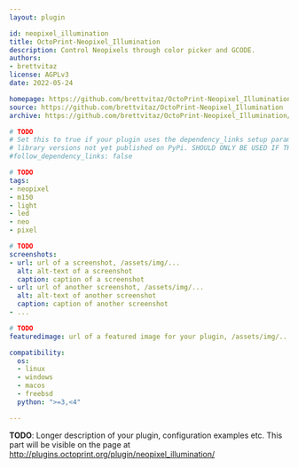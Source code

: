 ```yaml
---
layout: plugin

id: neopixel_illumination
title: OctoPrint-Neopixel_Illumination
description: Control Neopixels through color picker and GCODE.
authors:
- brettvitaz
license: AGPLv3
date: 2022-05-24

homepage: https://github.com/brettvitaz/OctoPrint-Neopixel_Illumination
source: https://github.com/brettvitaz/OctoPrint-Neopixel_Illumination
archive: https://github.com/brettvitaz/OctoPrint-Neopixel_Illumination/archive/master.zip

# TODO
# Set this to true if your plugin uses the dependency_links setup parameter to include
# library versions not yet published on PyPi. SHOULD ONLY BE USED IF THERE IS NO OTHER OPTION!
#follow_dependency_links: false

# TODO
tags:
- neopixel
- m150
- light
- led
- neo
- pixel

# TODO
screenshots:
- url: url of a screenshot, /assets/img/...
  alt: alt-text of a screenshot
  caption: caption of a screenshot
- url: url of another screenshot, /assets/img/...
  alt: alt-text of another screenshot
  caption: caption of another screenshot
- ...

# TODO
featuredimage: url of a featured image for your plugin, /assets/img/...

compatibility:
  os:
  - linux
  - windows
  - macos
  - freebsd
  python: ">=3,<4"

---
```


**TODO**: Longer description of your plugin, configuration examples etc. This part will be visible on the page at
http://plugins.octoprint.org/plugin/neopixel_illumination/

